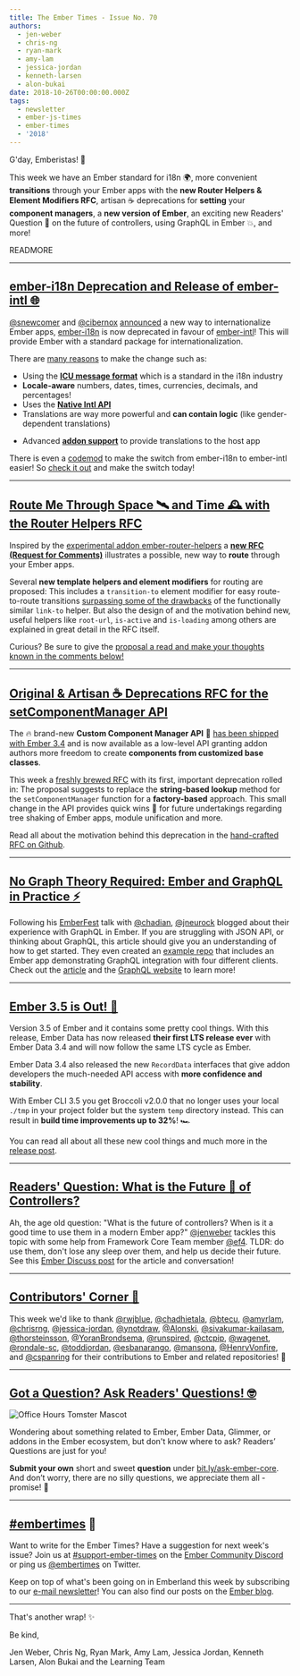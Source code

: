 ```yaml
---
title: The Ember Times - Issue No. 70
authors:
  - jen-weber
  - chris-ng
  - ryan-mark
  - amy-lam
  - jessica-jordan
  - kenneth-larsen
  - alon-bukai
date: 2018-10-26T00:00:00.000Z
tags:
  - newsletter
  - ember-js-times
  - ember-times
  - '2018'
---
```



G'day, Emberistas! 🐹

This week we have an Ember standard for i18n 🌍, more convenient **transitions** through your Ember apps with the **new Router Helpers & Element Modifiers RFC**, artisan ☕️ deprecations for **setting** your **component managers**, a **new version of Ember**, an exciting new Readers' Question 🤔 on the future of controllers, using GraphQL in Ember 💥, and more!

READMORE

---

## [ember-i18n Deprecation and Release of ember-intl 🌐](https://twitter.com/MiguelCamba/status/1054699605865177089)

[@snewcomer](https://github.com/snewcomer) and [@cibernox](https://github.com/cibernox) [announced](https://twitter.com/MiguelCamba/status/1054699605865177089) a new way to internationalize Ember apps, [ember-i18n](https://github.com/jamesarosen/ember-i18n) is now deprecated in favour of [ember-intl](https://github.com/ember-intl/ember-intl)! This will provide Ember with a standard package for internationalization.

There are [many reasons](https://twitter.com/MiguelCamba/status/1054720978478084097) to make the change such as:
- Using the [**ICU message format**](https://formatjs.io/guides/message-syntax/) which is a standard in the i18n industry
- **Locale-aware** numbers, dates, times, currencies, decimals, and percentages!
- Uses the [**Native Intl API**](https://developer.mozilla.org/en-US/docs/Web/JavaScript/Reference/Global_Objects/Intl)
- Translations are way more powerful and **can contain logic** (like gender-dependent translations)
<!--alex ignore host-hostess-->
- Advanced [**addon support**](https://github.com/ember-intl/ember-intl/blob/master/docs/addon-support.md) to provide translations to the host app

There is even a [codemod](https://github.com/DockYard/ember-i18n-to-intl-migrator) to make the switch from ember-i18n to ember-intl easier! So [check it out](https://github.com/ember-intl/ember-intl) and make the switch today!

---

## [Route Me Through Space 🛰 and Time 🕰 with the Router Helpers RFC](https://github.com/emberjs/rfcs/pull/391)

Inspired by the [experimental addon ember-router-helpers](https://github.com/rwjblue/ember-router-helpers) a [**new RFC (Request for Comments)**](https://github.com/emberjs/rfcs/pull/391) illustrates a possible, new way to **route** through your Ember apps.

Several **new template helpers and element modifiers** for routing are proposed: This includes a `transition-to` element modifier for easy route-to-route transitions [surpassing some of the drawbacks](https://github.com/emberjs/rfcs/blob/new-router-helpers/text/0000-router-helpers.md#motivation) of the functionally similar `link-to` helper. But also the design of and the motivation behind new, useful helpers like `root-url`, `is-active` and `is-loading` among others are explained in great detail in the RFC itself.

Curious? Be sure to give the [proposal a read and make your thoughts known in the comments below!](https://github.com/emberjs/rfcs/pull/391)


---

## [Original & Artisan ☕️ Deprecations RFC for the setComponentManager API](https://github.com/emberjs/rfcs/pull/392)

The 🔥 brand-new **Custom Component Manager API** 🚒 [has been shipped with Ember 3.4](https://emberjs.com/blog/2018/10/07/ember-3-4-released.html#toc_changes-in-ember-js-3-4) and is now available as a low-level API granting addon authors more freedom to create **components from customized base classes**.

This week a [freshly brewed RFC](https://github.com/emberjs/rfcs/pull/392) with its first, important deprecation rolled in: The proposal suggests to replace the **string-based lookup** method for the `setComponentManager` function for a **factory-based** approach. This small change in the API provides quick wins 🏅 for future undertakings regarding tree shaking of Ember apps, module unification and more.

Read all about the motivation behind this deprecation in the [hand-crafted RFC on Github](https://github.com/emberjs/rfcs/pull/392).


---

## [No Graph Theory Required: Ember and GraphQL in Practice ⚡️](https://medium.com/kloeckner-i/ember-and-graphql-8aa15f7a2554)

Following his [EmberFest](https://emberfest.eu/schedule/#rocky-neurock) talk with [@chadian](https://github.com/chadian), [@jneurock](https://github.com/jneurock) blogged about their experience with GraphQL in Ember. If you are struggling with JSON API, or thinking about GraphQL, this article should give you an understanding of how to get started. They even created an [example repo](https://github.com/chadian/ember-graphql-examples) that includes an Ember app demonstrating GraphQL integration with four different clients. Check out the [article](https://medium.com/kloeckner-i/ember-and-graphql-8aa15f7a2554) and the [GraphQL website](https://graphql.org/learn/) to learn more!

---

## [Ember 3.5 is Out! 🚀](https://emberjs.com/blog/2018/10/15/ember-3-5-released.html)

Version 3.5 of Ember and it contains some pretty cool things. With this release, Ember Data has now released **their first LTS release ever** with Ember Data 3.4 and will now follow the same LTS cycle as Ember.

Ember Data 3.4 also released the new `RecordData` interfaces that give addon developers the much-needed API access with **more confidence and stability**.

With Ember CLI 3.5 you get Broccoli v2.0.0 that no longer uses your local `./tmp` in your project folder but the system `temp` directory instead. This can result in **build time improvements up to 32%**! 🏎

You can read all about all these new cool things and much more in the [release post](https://emberjs.com/blog/2018/10/15/ember-3-5-released.html).

---


## [Readers' Question: What is the Future 🚀 of Controllers?](https://discuss.emberjs.com/t/readers-questions-what-is-the-future-of-controllers-when-is-it-a-good-time-to-use-them-in-a-modern-ember-app/15708)

Ah, the age old question: "What is the future of controllers? When is it a good time to use them in a modern Ember app?" [@jenweber](https://github.com/jenweber) tackles this topic with some help from Framework Core Team member [@ef4](https://github.com/ef4). TLDR: do use them, don't lose any sleep over them, and help us decide their future. See this [Ember Discuss post](https://discuss.emberjs.com/t/readers-questions-what-is-the-future-of-controllers-when-is-it-a-good-time-to-use-them-in-a-modern-ember-app/15708) for the article and conversation!  

---


## [Contributors' Corner 👏](https://guides.emberjs.com/release/contributing/repositories/)

This week we'd like to thank [@rwjblue](https://github.com/rwjblue), [@chadhietala](https://github.com/chadhietala), [@btecu](https://github.com/btecu), [@amyrlam](https://github.com/amyrlam), [@chrisrng](https://github.com/chrisrng), [@jessica-jordan](https://github.com/jessica-jordan), [@ynotdraw](https://github.com/ynotdraw), [@Alonski](https://github.com/Alonski), [@sivakumar-kailasam](https://github.com/sivakumar-kailasam), [@thorsteinsson](https://github.com/thorsteinsson), [@YoranBrondsema](https://github.com/YoranBrondsema), [@runspired](https://github.com/runspired), [@ctcpip](https://github.com/ctcpip), [@wagenet](https://github.com/wagenet), [@rondale-sc](https://github.com/rondale-sc), [@toddjordan](https://github.com/toddjordan), [@esbanarango](https://github.com/esbanarango), [@mansona](https://github.com/mansona), [@HenryVonfire](https://github.com/HenryVonfire), and [@cspanring](https://github.com/cspanring) for their contributions to Ember and related repositories! 💖

---

## [Got a Question? Ask Readers' Questions! 🤓](https://docs.google.com/forms/d/e/1FAIpQLScqu7Lw_9cIkRtAiXKitgkAo4xX_pV1pdCfMJgIr6Py1V-9Og/viewform)

<div class="blog-row">
  <img class="float-right small transparent padded" alt="Office Hours Tomster Mascot" title="Readers' Questions" src="/images/tomsters/officehours.png" />

  <p>Wondering about something related to Ember, Ember Data, Glimmer, or addons in the Ember ecosystem, but don't know where to ask? Readers’ Questions are just for you!</p>

<p><strong>Submit your own</strong> short and sweet <strong>question</strong> under <a href="https://bit.ly/ask-ember-core" target="rq">bit.ly/ask-ember-core</a>. And don’t worry, there are no silly questions, we appreciate them all - promise! 🤞</p>

</div>

---

## [#embertimes](https://emberjs.com/blog/tags/newsletter.html) 📰

Want to write for the Ember Times? Have a suggestion for next week's issue? Join us at [#support-ember-times](https://discordapp.com/channels/480462759797063690/485450546887786506) on the [Ember Community Discord](https://discordapp.com/invite/zT3asNS) or ping us [@embertimes](https://twitter.com/embertimes) on Twitter.

Keep on top of what's been going on in Emberland this week by subscribing to our [e-mail newsletter](https://the-emberjs-times.ongoodbits.com/)! You can also find our posts on the [Ember blog](https://emberjs.com/blog/tags/newsletter.html).

---


That's another wrap! ✨

Be kind,

Jen Weber, Chris Ng, Ryan Mark, Amy Lam, Jessica Jordan, Kenneth Larsen, Alon Bukai and the Learning Team
